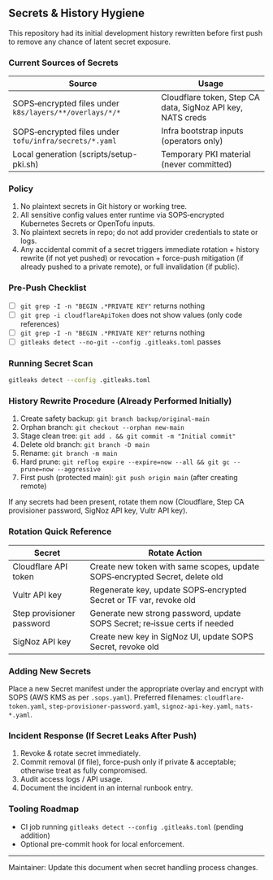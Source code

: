 ## Secrets & History Hygiene

This repository had its initial development history rewritten before first push to remove any chance of latent secret exposure.

### Current Sources of Secrets
| Source | Usage |
|--------|-------|
| SOPS‑encrypted files under `k8s/layers/**/overlays/*/*` | Cloudflare token, Step CA data, SigNoz API key, NATS creds |
| SOPS‑encrypted files under `tofu/infra/secrets/*.yaml` | Infra bootstrap inputs (operators only) |
| Local generation (scripts/setup-pki.sh) | Temporary PKI material (never committed) |

### Policy
1. No plaintext secrets in Git history or working tree.
2. All sensitive config values enter runtime via SOPS‑encrypted Kubernetes Secrets or OpenTofu inputs.
3. No plaintext secrets in repo; do not add provider credentials to state or logs.
4. Any accidental commit of a secret triggers immediate rotation + history rewrite (if not yet pushed) or revocation + force-push mitigation (if already pushed to a private remote), or full invalidation (if public).

### Pre‑Push Checklist
- [ ] `git grep -I -n "BEGIN .*PRIVATE KEY"` returns nothing
- [ ] `git grep -i cloudflareApiToken` does not show values (only code references)
- [ ] `git grep -I -n "BEGIN .*PRIVATE KEY"` returns nothing
- [ ] `gitleaks detect --no-git --config .gitleaks.toml` passes

### Running Secret Scan
```sh
gitleaks detect --config .gitleaks.toml
```

### History Rewrite Procedure (Already Performed Initially)
1. Create safety backup: `git branch backup/original-main`
2. Orphan branch: `git checkout --orphan new-main`
3. Stage clean tree: `git add . && git commit -m "Initial commit"`
4. Delete old branch: `git branch -D main`
5. Rename: `git branch -m main`
6. Hard prune: `git reflog expire --expire=now --all && git gc --prune=now --aggressive`
7. First push (protected main): `git push origin main` (after creating remote)

If any secrets had been present, rotate them now (Cloudflare, Step CA provisioner password, SigNoz API key, Vultr API key).

### Rotation Quick Reference
| Secret | Rotate Action |
|--------|---------------|
| Cloudflare API token | Create new token with same scopes, update SOPS‑encrypted Secret, delete old |
| Vultr API key | Regenerate key, update SOPS‑encrypted Secret or TF var, revoke old |
| Step provisioner password | Generate new strong password, update SOPS Secret; re‑issue certs if needed |
| SigNoz API key | Create new key in SigNoz UI, update SOPS Secret, revoke old |

### Adding New Secrets
Place a new Secret manifest under the appropriate overlay and encrypt with SOPS (AWS KMS as per `.sops.yaml`). Preferred filenames: `cloudflare-token.yaml`, `step-provisioner-password.yaml`, `signoz-api-key.yaml`, `nats-*.yaml`.

### Incident Response (If Secret Leaks After Push)
1. Revoke & rotate secret immediately.
2. Commit removal (if file), force-push only if private & acceptable; otherwise treat as fully compromised.
3. Audit access logs / API usage.
4. Document the incident in an internal runbook entry.

### Tooling Roadmap
- CI job running `gitleaks detect --config .gitleaks.toml` (pending addition)
- Optional pre-commit hook for local enforcement.

---
Maintainer: Update this document when secret handling process changes.
